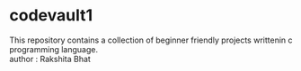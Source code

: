# codevault1
This repository contains a collection of beginner friendly projects writtenin c  programming language.
<br>
author : Rakshita Bhat

